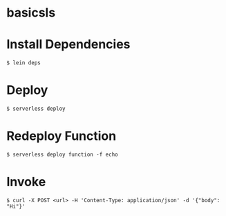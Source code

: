 # basicsls

# Install Dependencies

```shell
$ lein deps
```

# Deploy

```shell
$ serverless deploy
```

# Redeploy Function

```
$ serverless deploy function -f echo
```

# Invoke

```shell
$ curl -X POST <url> -H 'Content-Type: application/json' -d '{"body": "Hi"}'
```
